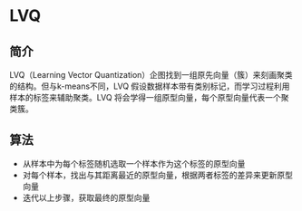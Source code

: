 # LVQ

## 简介

LVQ（Learning Vector Quantization）企图找到一组原先向量（簇）来刻画聚类的结构。但与k-means不同，LVQ 假设数据样本带有类别标记，而学习过程利用样本的标签来辅助聚类。LVQ 将会学得一组原型向量，每个原型向量代表一个聚类簇。

## 算法

- 从样本中为每个标签随机选取一个样本作为这个标签的原型向量
- 对每个样本，找出与其距离最近的原型向量，根据两者标签的差异来更新原型向量
- 迭代以上步骤，获取最终的原型向量